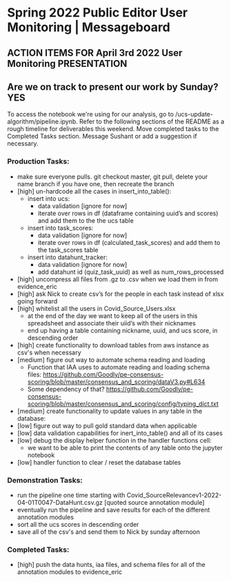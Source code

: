 # Spring 2022 Public Editor User Monitoring | Messageboard

## ACTION ITEMS FOR April 3rd 2022 User Monitoring PRESENTATION
## Are we on track to present our work by Sunday? YES

To access the notebook we're using for our analysis, go to /ucs-update-algorithm/pipeline.ipynb. Refer to the following sections of the README as a rough timeline for deliverables this weekend. Move completed tasks to the Completed Tasks section. Message Sushant or add a suggestion if necessary.

### Production Tasks:
- make sure everyone pulls. git checkout master, git pull, delete your name branch if you have one, then recreate the branch 
- [high] un-hardcode all the cases in insert_into_table():
    - insert into ucs: 
        - data validation [ignore for now]
        - iterate over rows in df (dataframe containing uuid’s and scores) and add them to the the ucs table
    - insert into task_scores:
        - data validation [ignore for now]
        - iterate over rows in df (calculated_task_scores) and add them to the task_scores table
    - insert into datahunt_tracker:
        - data validation [ignore for now]
        - add datahunt id (quiz_task_uuid) as well as num_rows_processed
- [high] uncompress all files from .gz to .csv when we load them in from evidence_eric
- [high] ask Nick to create csv’s for the people in each task instead of xlsx going forward
- [high] whitelist all the users in Covid_Source_Users.xlsx
    - at the end of the day we want to keep all of the users in this spreadsheet and associate their uiid’s with their nicknames
    - end up having a table containing nickname, uuid, and ucs score, in descending order
- [high] create functionality to download tables from aws instance as csv's when necessary
- [medium] figure out way to automate schema reading and loading
    - Function that IAA uses to automate reading and loading schema files: https://github.com/Goodly/pe-consensus-scoring/blob/master/consensus_and_scoring/dataV3.py#L634
    -  Some dependency of that? https://github.com/Goodly/pe-consensus-scoring/blob/master/consensus_and_scoring/config/typing_dict.txt
- [medium] create functionality to update values in any table in the database:
- [low] figure out way to pull gold standard data when applicable
- [low] data validation capabilities for inert_into_table() and all of its cases
- [low] debug the display helper function in the handler functions cell:
    - we want to be able to print the contents of any table onto the jupyter notebook
- [low] handler function to clear / reset the database tables

### Demonstration Tasks:
- run the pipeline one time starting with Covid_SourceRelevancev1-2022-04-01T0047-DataHunt.csv.gz [quoted source annotation module]
- eventually run the pipeline and save results for each of the different annotation modules
- sort all the ucs scores in descending order
- save all of the csv's and send them to Nick by sunday afternoon

### Completed Tasks:
- [high] push the data hunts, iaa files, and schema files for all of the annotation modules to evidence_eric
